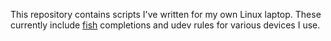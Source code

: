 This repository contains scripts I've written for my own Linux laptop. These currently include [fish](https://fishshell.com/) completions and udev rules for various devices I use.
